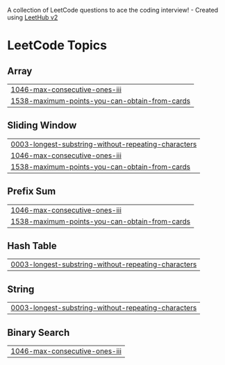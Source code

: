 A collection of LeetCode questions to ace the coding interview! - Created using [LeetHub v2](https://github.com/arunbhardwaj/LeetHub-2.0)
<!---LeetCode Topics Start-->
# LeetCode Topics
## Array
|  |
| ------- |
| [1046-max-consecutive-ones-iii](https://github.com/pobnaa/DSA/tree/master/1046-max-consecutive-ones-iii) |
| [1538-maximum-points-you-can-obtain-from-cards](https://github.com/pobnaa/DSA/tree/master/1538-maximum-points-you-can-obtain-from-cards) |
## Sliding Window
|  |
| ------- |
| [0003-longest-substring-without-repeating-characters](https://github.com/pobnaa/DSA/tree/master/0003-longest-substring-without-repeating-characters) |
| [1046-max-consecutive-ones-iii](https://github.com/pobnaa/DSA/tree/master/1046-max-consecutive-ones-iii) |
| [1538-maximum-points-you-can-obtain-from-cards](https://github.com/pobnaa/DSA/tree/master/1538-maximum-points-you-can-obtain-from-cards) |
## Prefix Sum
|  |
| ------- |
| [1046-max-consecutive-ones-iii](https://github.com/pobnaa/DSA/tree/master/1046-max-consecutive-ones-iii) |
| [1538-maximum-points-you-can-obtain-from-cards](https://github.com/pobnaa/DSA/tree/master/1538-maximum-points-you-can-obtain-from-cards) |
## Hash Table
|  |
| ------- |
| [0003-longest-substring-without-repeating-characters](https://github.com/pobnaa/DSA/tree/master/0003-longest-substring-without-repeating-characters) |
## String
|  |
| ------- |
| [0003-longest-substring-without-repeating-characters](https://github.com/pobnaa/DSA/tree/master/0003-longest-substring-without-repeating-characters) |
## Binary Search
|  |
| ------- |
| [1046-max-consecutive-ones-iii](https://github.com/pobnaa/DSA/tree/master/1046-max-consecutive-ones-iii) |
<!---LeetCode Topics End-->